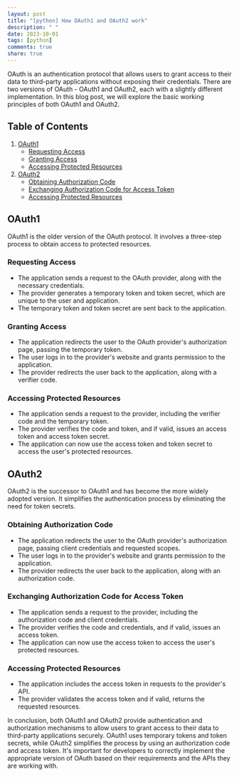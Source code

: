 ```yaml
---
layout: post
title: "[python] How OAuth1 and OAuth2 work"
description: " "
date: 2023-10-01
tags: [python]
comments: true
share: true
---
```


OAuth is an authentication protocol that allows users to grant access to their data to third-party applications without exposing their credentials. There are two versions of OAuth - OAuth1 and OAuth2, each with a slightly different implementation. In this blog post, we will explore the basic working principles of both OAuth1 and OAuth2.

## Table of Contents
1. [OAuth1](#oauth1)
   - [Requesting Access](#requesting-access)
   - [Granting Access](#granting-access)
   - [Accessing Protected Resources](#accessing-protected-resources)
2. [OAuth2](#oauth2)
   - [Obtaining Authorization Code](#obtaining-authorization-code)
   - [Exchanging Authorization Code for Access Token](#exchanging-authorization-code-for-access-token)
   - [Accessing Protected Resources](#accessing-protected-resources)

## OAuth1
OAuth1 is the older version of the OAuth protocol. It involves a three-step process to obtain access to protected resources.

### Requesting Access
- The application sends a request to the OAuth provider, along with the necessary credentials.
- The provider generates a temporary token and token secret, which are unique to the user and application.
- The temporary token and token secret are sent back to the application.

### Granting Access
- The application redirects the user to the OAuth provider's authorization page, passing the temporary token.
- The user logs in to the provider's website and grants permission to the application.
- The provider redirects the user back to the application, along with a verifier code.

### Accessing Protected Resources
- The application sends a request to the provider, including the verifier code and the temporary token.
- The provider verifies the code and token, and if valid, issues an access token and access token secret.
- The application can now use the access token and token secret to access the user's protected resources.

## OAuth2
OAuth2 is the successor to OAuth1 and has become the more widely adopted version. It simplifies the authentication process by eliminating the need for token secrets.

### Obtaining Authorization Code
- The application redirects the user to the OAuth provider's authorization page, passing client credentials and requested scopes.
- The user logs in to the provider's website and grants permission to the application.
- The provider redirects the user back to the application, along with an authorization code.

### Exchanging Authorization Code for Access Token
- The application sends a request to the provider, including the authorization code and client credentials.
- The provider verifies the code and credentials, and if valid, issues an access token.
- The application can now use the access token to access the user's protected resources.

### Accessing Protected Resources
- The application includes the access token in requests to the provider's API.
- The provider validates the access token and if valid, returns the requested resources.

In conclusion, both OAuth1 and OAuth2 provide authentication and authorization mechanisms to allow users to grant access to their data to third-party applications securely. OAuth1 uses temporary tokens and token secrets, while OAuth2 simplifies the process by using an authorization code and access token. It's important for developers to correctly implement the appropriate version of OAuth based on their requirements and the APIs they are working with.